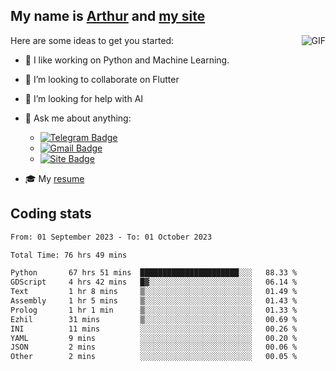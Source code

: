 
## My name is [Arthur](https://www.linkedin.com/in/arthur-novais-201420/) and [my site](https://arthurcn96.github.io/)

<!--
**Arthurcn96/Arthurcn96** is a ✨ _special_ ✨ repository because its `README.md` (this file) appears on your GitHub profile.
-->
<img align="right"  max-width="440" max-height="240" alt="GIF" src="https://raw.githubusercontent.com/Arthurcn96/Arthurcn96/master/helloThere.gif" />

Here are some ideas to get you started:

- 🤖 I like working on Python and Machine Learning.
- 👯 I’m looking to collaborate on Flutter
- 🤔 I’m looking for help with AI
- 💬 Ask me about anything:
    - [![Telegram Badge](https://img.shields.io/badge/-@Arthurcn9-0088cc?style=for-the-badge&logo=Telegram&logoColor=white)](https://t.me/Arthurcn9)
    - [![Gmail Badge](https://img.shields.io/badge/-@Arthurcn9-red?style=for-the-badge&logo=Gmail&logoColor=white)](mailto:Arthurcn96@gmail.com)
    - [![Site Badge](https://img.shields.io/badge/arthurcn96.github.io-informational?style=for-the-badge&logo=internetexplorer)](https://arthurcn96.github.io/)

- 🎓 My [resume](https://github.com/Arthurcn96/resume/blob/master/Resume_PT-BR.pdf)


## Coding stats
<!--START_SECTION:waka-->

```txt
From: 01 September 2023 - To: 01 October 2023

Total Time: 76 hrs 49 mins

Python       67 hrs 51 mins  ██████████████████████░░░   88.33 %
GDScript     4 hrs 42 mins   █▓░░░░░░░░░░░░░░░░░░░░░░░   06.14 %
Text         1 hr 8 mins     ▒░░░░░░░░░░░░░░░░░░░░░░░░   01.49 %
Assembly     1 hr 5 mins     ▒░░░░░░░░░░░░░░░░░░░░░░░░   01.43 %
Prolog       1 hr 1 min      ▒░░░░░░░░░░░░░░░░░░░░░░░░   01.33 %
Ezhil        31 mins         ▒░░░░░░░░░░░░░░░░░░░░░░░░   00.69 %
INI          11 mins         ░░░░░░░░░░░░░░░░░░░░░░░░░   00.26 %
YAML         9 mins          ░░░░░░░░░░░░░░░░░░░░░░░░░   00.20 %
JSON         2 mins          ░░░░░░░░░░░░░░░░░░░░░░░░░   00.06 %
Other        2 mins          ░░░░░░░░░░░░░░░░░░░░░░░░░   00.05 %
```

<!--END_SECTION:waka-->
